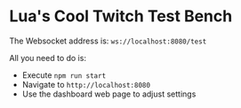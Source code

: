 # Lua's Cool Twitch Test Bench

The Websocket address is: `ws://localhost:8080/test`

All you need to do is: 
* Execute `npm run start`
* Navigate to `http://localhost:8080`
* Use the dashboard web page to adjust settings